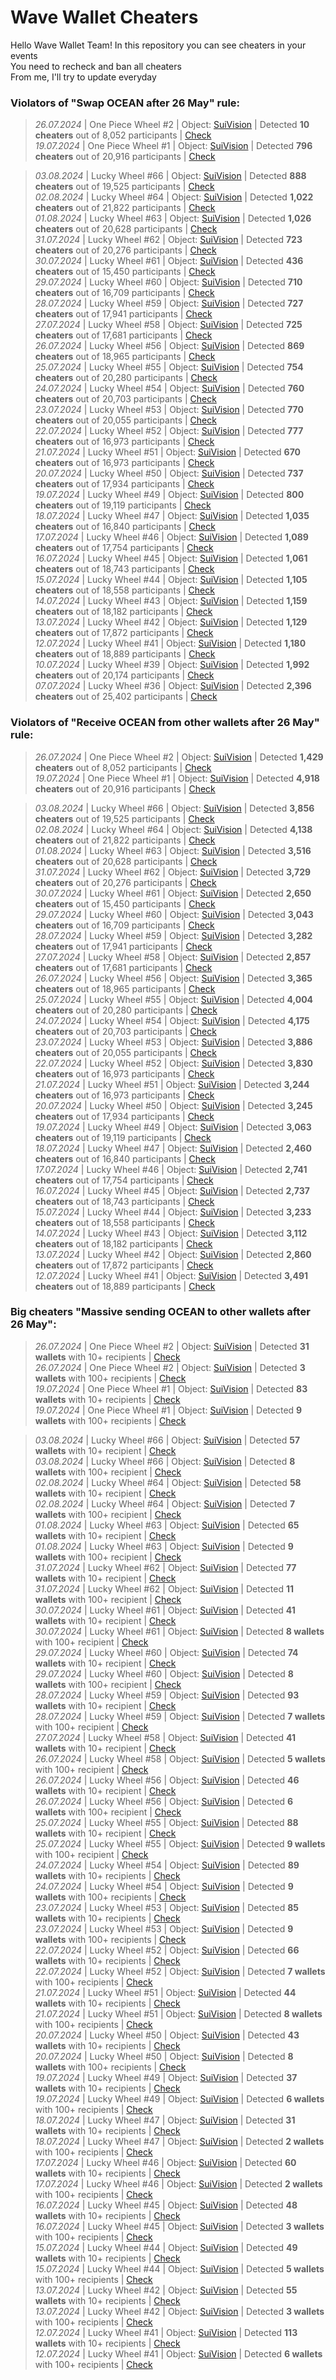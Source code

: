 # Wave Wallet Cheaters

Hello Wave Wallet Team!
In this repository you can see cheaters in your events  
You need to recheck and ban all cheaters  
From me, I'll try to update everyday

### Violators of "Swap OCEAN after 26 May" rule:

> *26.07.2024* | One Piece Wheel #2 | Object: [SuiVision](https://suivision.xyz/object/0x20d7bc63149ae816f226ae63babf4f0c45092bf7b53b6a1e3925e5efabfdc7aa) | Detected **10  cheaters** out of 8,052 participants | [Check](https://github.com/nobrainmoves/wavewalletcheaters/blob/main/SwapCheaters/Swap%20Ocean%20One%20Piece%20Wheel%20%232.json)  
> *19.07.2024* | One Piece Wheel #1 | Object: [SuiVision](https://suivision.xyz/object/0x4a9281e3e9724cdb56efbb58f0e219d0108457b9f834ddd70789c69efa511a88) | Detected **796  cheaters** out of 20,916 participants | [Check](https://github.com/nobrainmoves/wavewalletcheaters/blob/main/SwapCheaters/Swap%20Ocean%20One%20Piece%20Wheel%20%231.json)  

> *03.08.2024* | Lucky Wheel #66 | Object: [SuiVision](https://suivision.xyz/object/0x32d01a17d7c3efcd1a4de09572b3956a15093e9b00764a7e25878bdd37ab731d) | Detected **888  cheaters** out of 19,525 participants | [Check](https://github.com/nobrainmoves/wavewalletcheaters/blob/main/SwapCheaters/Swap%20Ocean%20Lucky%20Wheel%20%2366.json)  
> *02.08.2024* | Lucky Wheel #64 | Object: [SuiVision](https://suivision.xyz/object/0xdd0c2a6c82fdd17aa1ec31f97c4510f5feb3dbec72f4e95c6e16bce16386d2f9) | Detected **1,022  cheaters** out of 21,822 participants | [Check](https://github.com/nobrainmoves/wavewalletcheaters/blob/main/SwapCheaters/Swap%20Ocean%20Lucky%20Wheel%20%2364.json)  
> *01.08.2024* | Lucky Wheel #63 | Object: [SuiVision](https://suivision.xyz/object/0xe823331338e04763910a3346453c8bd565308722eb007eecde79715527ba9f24) | Detected **1,026  cheaters** out of 20,628 participants | [Check](https://github.com/nobrainmoves/wavewalletcheaters/blob/main/SwapCheaters/Swap%20Ocean%20Lucky%20Wheel%20%2363.json)  
> *31.07.2024* | Lucky Wheel #62 | Object: [SuiVision](https://suivision.xyz/object/0x21cd284f2fd5f6896c3eaf403f5f2e758597f468618453c48f818c86c8d31fee) | Detected **723  cheaters** out of 20,276 participants | [Check](https://github.com/nobrainmoves/wavewalletcheaters/blob/main/SwapCheaters/Swap%20Ocean%20Lucky%20Wheel%20%2362.json)  
> *30.07.2024* | Lucky Wheel #61 | Object: [SuiVision](https://suivision.xyz/object/0x21cd284f2fd5f6896c3eaf403f5f2e758597f468618453c48f818c86c8d31fee) | Detected **436  cheaters** out of 15,450 participants | [Check](https://github.com/nobrainmoves/wavewalletcheaters/blob/main/SwapCheaters/Swap%20Ocean%20Lucky%20Wheel%20%2361.json)  
> *29.07.2024* | Lucky Wheel #60 | Object: [SuiVision](https://suivision.xyz/object/0x6c9957a594a28767f2051860b5c8ffa6c3d32f77a3e30cf0c31d560448b5fe3f) | Detected **710  cheaters** out of 16,709 participants | [Check](https://github.com/nobrainmoves/wavewalletcheaters/blob/main/SwapCheaters/Swap%20Ocean%20Lucky%20Wheel%20%2360.json)  
> *28.07.2024* | Lucky Wheel #59 | Object: [SuiVision](https://suivision.xyz/object/0x848f189552d7723115dcb9a65b3f30ee301f381a0f5e675f74efb4e272288c65) | Detected **727  cheaters** out of 17,941 participants | [Check](https://github.com/nobrainmoves/wavewalletcheaters/blob/main/SwapCheaters/Swap%20Ocean%20Lucky%20Wheel%20%2359.json)  
> *27.07.2024* | Lucky Wheel #58 | Object: [SuiVision](https://suivision.xyz/object/0x2d9d37bfb3b398f38bfc84be36aa45b1e707ab6c97aef3b1a4d8e5159c7d3e50) | Detected **725  cheaters** out of 17,681 participants | [Check](https://github.com/nobrainmoves/wavewalletcheaters/blob/main/SwapCheaters/Swap%20Ocean%20Lucky%20Wheel%20%2358.json)  
> *26.07.2024* | Lucky Wheel #56 | Object: [SuiVision](https://suivision.xyz/object/0x1ddaf16ef56315741b156738d0a2640510f6292b123fd01e29caf9bf0b622fae) | Detected **869  cheaters** out of 18,965 participants | [Check](https://github.com/nobrainmoves/wavewalletcheaters/blob/main/SwapCheaters/Swap%20Ocean%20Lucky%20Wheel%20%2356.json)  
> *25.07.2024* | Lucky Wheel #55 | Object: [SuiVision](https://suivision.xyz/object/0xde9bab4e22a227378b6b68720e6cf95b39f84497e6223d0c7ab9f818b293615c) | Detected **754  cheaters** out of 20,280 participants | [Check](https://github.com/nobrainmoves/wavewalletcheaters/blob/main/SwapCheaters/Swap%20Ocean%20Lucky%20Wheel%20%2355.json)  
> *24.07.2024* | Lucky Wheel #54 | Object: [SuiVision](https://suivision.xyz/object/0x0708237d18795bbf93a7766b3ca15d1840a193d1813f30513b027ff220430cb6) | Detected **760  cheaters** out of 20,703 participants | [Check](https://github.com/nobrainmoves/wavewalletcheaters/blob/main/SwapCheaters/Swap%20Ocean%20Lucky%20Wheel%20%2354.json)  
> *23.07.2024* | Lucky Wheel #53 | Object: [SuiVision](https://suivision.xyz/object/0x58e2e1236cecab7f6a11013d536ac3cb35f457ef73c6e366cae872d23bfd1f25) | Detected **770  cheaters** out of 20,055 participants | [Check](https://github.com/nobrainmoves/wavewalletcheaters/blob/main/SwapCheaters/Swap%20Ocean%20Lucky%20Wheel%20%2353.json)  
> *22.07.2024* | Lucky Wheel #52 | Object: [SuiVision](https://suivision.xyz/object/0x8bc0de363a8435db466c588ffd1101dbc6d06b0a97706cb813504208ef5b1734) | Detected **777  cheaters** out of 16,973 participants | [Check](https://github.com/nobrainmoves/wavewalletcheaters/blob/main/SwapCheaters/Swap%20Ocean%20Lucky%20Wheel%20%2352.json)  
> *21.07.2024* | Lucky Wheel #51 | Object: [SuiVision](https://suivision.xyz/object/0x90d2782a3f219f2d9c59cac301b3f6f84f982514846075697b64b3616a743ad1) | Detected **670  cheaters** out of 16,973 participants | [Check](https://github.com/nobrainmoves/wavewalletcheaters/blob/main/SwapCheaters/Swap%20Ocean%20Lucky%20Wheel%20%2351.json)  
> *20.07.2024* | Lucky Wheel #50 | Object: [SuiVision](https://suivision.xyz/object/0x73323063a1880a15008f3d7c00eeb2fe34359d2da7ae6c459d584c5df82fa7ca) | Detected **737  cheaters** out of 17,934 participants | [Check](https://github.com/nobrainmoves/wavewalletcheaters/blob/main/SwapCheaters/Swap%20Ocean%20Lucky%20Wheel%20%2350.json)  
> *19.07.2024* | Lucky Wheel #49 | Object: [SuiVision](https://suivision.xyz/object/0xea8df7f0fba60da247377750725fe8aaf39121d163fa999b854153a3f5075fa0) | Detected **800  cheaters** out of 19,119 participants | [Check](https://github.com/nobrainmoves/wavewalletcheaters/blob/main/SwapCheaters/Swap%20Ocean%20Lucky%20Wheel%20%2349.json)  
> *18.07.2024* | Lucky Wheel #47 | Object: [SuiVision](https://suivision.xyz/object/0x03494310756fbc9c204bea4ecb13bd791030d951e14da28803ed5b78572da548) | Detected **1,035  cheaters** out of 16,840 participants | [Check](https://github.com/nobrainmoves/wavewalletcheaters/blob/main/SwapCheaters/Swap%20Ocean%20Lucky%20Wheel%20%2347.json)  
> *17.07.2024* | Lucky Wheel #46 | Object: [SuiVision](https://suivision.xyz/object/0x5ba1d48cac15f2a8362861a4377a490dc47e45208ad2b239d90ad528b8e97116) | Detected **1,089  cheaters** out of 17,754 participants | [Check](https://github.com/nobrainmoves/wavewalletcheaters/blob/main/SwapCheaters/Swap%20Ocean%20Lucky%20Wheel%20%2346.json)  
> *16.07.2024* | Lucky Wheel #45 | Object: [SuiVision](https://suivision.xyz/object/0x5bcfd1a83abb262ee102d0b2fa2e4fe6ef250308fa5536f9a98d0103966473e6) | Detected **1,061  cheaters** out of 18,743 participants | [Check](https://github.com/nobrainmoves/wavewalletcheaters/blob/main/SwapCheaters/Swap%20Ocean%20Lucky%20Wheel%20%2345.json)  
> *15.07.2024* | Lucky Wheel #44 | Object: [SuiVision](https://suivision.xyz/object/0x493dd3eb5eb66f64b8daea53df5446840234481c47f68a1aa962d32cc3f77845) | Detected **1,105 cheaters** out of 18,558 participants | [Check](https://github.com/nobrainmoves/wavewalletcheaters/blob/main/SwapCheaters/Swap%20Ocean%20Lucky%20Wheel%20%2344.json)  
> *14.07.2024* | Lucky Wheel #43 | Object: [SuiVision](https://suivision.xyz/object/0x4ce329d2a0566ef70ea577014560e115152a49da0c9af7f82199a124c41c2d29) | Detected **1,159 cheaters** out of 18,182 participants | [Check](https://github.com/nobrainmoves/wavewalletcheaters/blob/main/SwapCheaters/Swap%20Ocean%20Lucky%20Wheel%20%2343.json)  
> *13.07.2024* | Lucky Wheel #42 | Object: [SuiVision](https://suivision.xyz/object/0x586eac29326c335cc78b6e11f4c266c1592b2bc64e9d056f770b069eebcb9e95) | Detected **1,129 cheaters** out of 17,872 participants | [Check](https://github.com/nobrainmoves/wavewalletcheaters/blob/main/SwapCheaters/Swap%20Ocean%20Lucky%20Wheel%20%2342.json)  
> *12.07.2024* | Lucky Wheel #41 | Object: [SuiVision](https://suivision.xyz/object/0xb8b298da57585c4d1d2d3d239ced67c1d359b0fd573affa618ad5242eb162578) | Detected **1,180 cheaters** out of 18,889 participants | [Check](https://github.com/nobrainmoves/wavewalletcheaters/blob/main/SwapCheaters/Swap%20Ocean%20Lucky%20Wheel%20%2341.json)  
> *10.07.2024* | Lucky Wheel #39 | Object: [SuiVision](https://suivision.xyz/object/0x28e858b5e05b11634bc0f8b1e8f1ff33f589f1b815d19a69c849fd573de39eb7) | Detected **1,992 cheaters** out of 20,174 participants | [Check](https://github.com/nobrainmoves/wavewalletcheaters/blob/main/SwapCheaters/Swap%20Ocean%20Lucky%20Wheel%20%2339.json)   
> *07.07.2024* | Lucky Wheel #36 | Object: [SuiVision](https://suivision.xyz/object/0xf9b22eab6792504b2fc145328d4db738951cebb01043490e8e093d967a6ed2fc) | Detected **2,396 cheaters** out of 25,402 participants | [Check](https://github.com/nobrainmoves/wavewalletcheaters/blob/main/SwapCheaters/Swap%20Ocean%20Lucky%20Wheel%20%2336.json)  



### Violators of "Receive OCEAN from other wallets after 26 May" rule:

> *26.07.2024* | One Piece Wheel #2 | Object: [SuiVision](https://suivision.xyz/object/0x20d7bc63149ae816f226ae63babf4f0c45092bf7b53b6a1e3925e5efabfdc7aa) | Detected **1,429  cheaters** out of 8,052 participants | [Check](https://github.com/nobrainmoves/wavewalletcheaters/blob/main/SwapCheaters/Swap%20Ocean%20One%20Piece%20Wheel%20%232.json)  
> *19.07.2024* | One Piece Wheel #1 | Object: [SuiVision](https://suivision.xyz/object/0x4a9281e3e9724cdb56efbb58f0e219d0108457b9f834ddd70789c69efa511a88) | Detected **4,918  cheaters** out of 20,916 participants | [Check](https://github.com/nobrainmoves/wavewalletcheaters/blob/main/ReceiveCheaters/Receive%20Ocean%20One%20Piece%20Wheel%20%231.json)  

> *03.08.2024* | Lucky Wheel #66 | Object: [SuiVision](https://suivision.xyz/object/0x32d01a17d7c3efcd1a4de09572b3956a15093e9b00764a7e25878bdd37ab731d) | Detected **3,856  cheaters** out of 19,525 participants | [Check](https://github.com/nobrainmoves/wavewalletcheaters/blob/main/ReceiveCheaters/Receive%20Ocean%20Lucky%20Wheel%20%2366.json)  
> *02.08.2024* | Lucky Wheel #64 | Object: [SuiVision](https://suivision.xyz/object/0xdd0c2a6c82fdd17aa1ec31f97c4510f5feb3dbec72f4e95c6e16bce16386d2f9) | Detected **4,138  cheaters** out of 21,822 participants | [Check](https://github.com/nobrainmoves/wavewalletcheaters/blob/main/ReceiveCheaters/Receive%20Ocean%20Lucky%20Wheel%20%2364.json)  
> *01.08.2024* | Lucky Wheel #63 | Object: [SuiVision](https://suivision.xyz/object/0xe823331338e04763910a3346453c8bd565308722eb007eecde79715527ba9f24) | Detected **3,516  cheaters** out of 20,628 participants | [Check](https://github.com/nobrainmoves/wavewalletcheaters/blob/main/ReceiveCheaters/Receive%20Ocean%20Lucky%20Wheel%20%2363.json)  
> *31.07.2024* | Lucky Wheel #62 | Object: [SuiVision](https://suivision.xyz/object/0x21cd284f2fd5f6896c3eaf403f5f2e758597f468618453c48f818c86c8d31fee) | Detected **3,729  cheaters** out of 20,276 participants | [Check](https://github.com/nobrainmoves/wavewalletcheaters/blob/main/ReceiveCheaters/Receive%20Ocean%20Lucky%20Wheel%20%2362.json)  
> *30.07.2024* | Lucky Wheel #61 | Object: [SuiVision](https://suivision.xyz/object/0x21cd284f2fd5f6896c3eaf403f5f2e758597f468618453c48f818c86c8d31fee) | Detected **2,650  cheaters** out of 15,450 participants | [Check](https://github.com/nobrainmoves/wavewalletcheaters/blob/main/ReceiveCheaters/Receive%20Ocean%20Lucky%20Wheel%20%2361.json)  
> *29.07.2024* | Lucky Wheel #60 | Object: [SuiVision](https://suivision.xyz/object/0x6c9957a594a28767f2051860b5c8ffa6c3d32f77a3e30cf0c31d560448b5fe3f) | Detected **3,043  cheaters** out of 16,709 participants | [Check](https://github.com/nobrainmoves/wavewalletcheaters/blob/main/ReceiveCheaters/Receive%20Ocean%20Lucky%20Wheel%20%2360.json)  
> *28.07.2024* | Lucky Wheel #59 | Object: [SuiVision](https://suivision.xyz/object/0x848f189552d7723115dcb9a65b3f30ee301f381a0f5e675f74efb4e272288c65) | Detected **3,282  cheaters** out of 17,941 participants | [Check](https://github.com/nobrainmoves/wavewalletcheaters/blob/main/ReceiveCheaters/Receive%20Ocean%20Lucky%20Wheel%20%2359.json)  
> *27.07.2024* | Lucky Wheel #58 | Object: [SuiVision](https://suivision.xyz/object/0x2d9d37bfb3b398f38bfc84be36aa45b1e707ab6c97aef3b1a4d8e5159c7d3e50) | Detected **2,857  cheaters** out of 17,681 participants | [Check](https://github.com/nobrainmoves/wavewalletcheaters/blob/main/ReceiveCheaters/Receive%20Ocean%20Lucky%20Wheel%20%2358.json)  
> *26.07.2024* | Lucky Wheel #56 | Object: [SuiVision](https://suivision.xyz/object/0x1ddaf16ef56315741b156738d0a2640510f6292b123fd01e29caf9bf0b622fae) | Detected **3,365  cheaters** out of 18,965 participants | [Check](https://github.com/nobrainmoves/wavewalletcheaters/blob/main/ReceiveCheaters/Receive%20Ocean%20Lucky%20Wheel%20%2356.json)  
> *25.07.2024* | Lucky Wheel #55 | Object: [SuiVision](https://suivision.xyz/object/0xde9bab4e22a227378b6b68720e6cf95b39f84497e6223d0c7ab9f818b293615c) | Detected **4,004  cheaters** out of 20,280 participants | [Check](https://github.com/nobrainmoves/wavewalletcheaters/blob/main/ReceiveCheaters/Receive%20Ocean%20Lucky%20Wheel%20%2355.json)  
> *24.07.2024* | Lucky Wheel #54 | Object: [SuiVision](https://suivision.xyz/object/0x0708237d18795bbf93a7766b3ca15d1840a193d1813f30513b027ff220430cb6) | Detected **4,175  cheaters** out of 20,703 participants | [Check](https://github.com/nobrainmoves/wavewalletcheaters/blob/main/ReceiveCheaters/Receive%20Ocean%20Lucky%20Wheel%20%2354.json)  
> *23.07.2024* | Lucky Wheel #53 | Object: [SuiVision](https://suivision.xyz/object/0x58e2e1236cecab7f6a11013d536ac3cb35f457ef73c6e366cae872d23bfd1f25) | Detected **3,886  cheaters** out of 20,055 participants | [Check](https://github.com/nobrainmoves/wavewalletcheaters/blob/main/ReceiveCheaters/Receive%20Ocean%20Lucky%20Wheel%20%2353.json)  
> *22.07.2024* | Lucky Wheel #52 | Object: [SuiVision](https://suivision.xyz/object/0x8bc0de363a8435db466c588ffd1101dbc6d06b0a97706cb813504208ef5b1734) | Detected **3,830  cheaters** out of 16,973 participants | [Check](https://github.com/nobrainmoves/wavewalletcheaters/blob/main/ReceiveCheaters/Receive%20Ocean%20Lucky%20Wheel%20%2352.json)  
> *21.07.2024* | Lucky Wheel #51 | Object: [SuiVision](https://suivision.xyz/object/0x90d2782a3f219f2d9c59cac301b3f6f84f982514846075697b64b3616a743ad1) | Detected **3,244  cheaters** out of 16,973 participants | [Check](https://github.com/nobrainmoves/wavewalletcheaters/blob/main/ReceiveCheaters/Receive%20Ocean%20Lucky%20Wheel%20%2351.json)  
> *20.07.2024* | Lucky Wheel #50 | Object: [SuiVision](https://suivision.xyz/object/0x73323063a1880a15008f3d7c00eeb2fe34359d2da7ae6c459d584c5df82fa7ca) | Detected **3,245  cheaters** out of 17,934 participants | [Check](https://github.com/nobrainmoves/wavewalletcheaters/blob/main/ReceiveCheaters/Receive%20Ocean%20Lucky%20Wheel%20%2350.json)  
> *19.07.2024* | Lucky Wheel #49 | Object: [SuiVision](https://suivision.xyz/object/0xea8df7f0fba60da247377750725fe8aaf39121d163fa999b854153a3f5075fa0) | Detected **3,063  cheaters** out of 19,119 participants | [Check](https://github.com/nobrainmoves/wavewalletcheaters/blob/main/ReceiveCheaters/Receive%20Ocean%20Lucky%20Wheel%20%2349.json)  
> *18.07.2024* | Lucky Wheel #47 | Object: [SuiVision](https://suivision.xyz/object/0x03494310756fbc9c204bea4ecb13bd791030d951e14da28803ed5b78572da548) | Detected **2,460  cheaters** out of 16,840 participants | [Check](https://github.com/nobrainmoves/wavewalletcheaters/blob/main/ReceiveCheaters/Receive%20Ocean%20Lucky%20Wheel%20%2347.json)  
> *17.07.2024* | Lucky Wheel #46 | Object: [SuiVision](https://suivision.xyz/object/0x5ba1d48cac15f2a8362861a4377a490dc47e45208ad2b239d90ad528b8e97116) | Detected **2,741  cheaters** out of 17,754 participants | [Check](https://github.com/nobrainmoves/wavewalletcheaters/blob/main/ReceiveCheaters/Receive%20Ocean%20Lucky%20Wheel%20%2346.json)  
> *16.07.2024* | Lucky Wheel #45 | Object: [SuiVision](https://suivision.xyz/object/0x5bcfd1a83abb262ee102d0b2fa2e4fe6ef250308fa5536f9a98d0103966473e6) | Detected **2,737  cheaters** out of 18,743 participants | [Check](https://github.com/nobrainmoves/wavewalletcheaters/blob/main/ReceiveCheaters/Receive%20Ocean%20Lucky%20Wheel%20%2346.json)  
> *15.07.2024* | Lucky Wheel #44 | Object: [SuiVision](https://suivision.xyz/object/0x493dd3eb5eb66f64b8daea53df5446840234481c47f68a1aa962d32cc3f77845) | Detected **3,233 cheaters** out of 18,558 participants | [Check](https://github.com/nobrainmoves/wavewalletcheaters/blob/main/ReceiveCheaters/Receive%20Ocean%20Lucky%20Wheel%20%2344.json)  
> *14.07.2024* | Lucky Wheel #43 | Object: [SuiVision](https://suivision.xyz/object/0x4ce329d2a0566ef70ea577014560e115152a49da0c9af7f82199a124c41c2d29) | Detected **3,112 cheaters** out of 18,182 participants | [Check](https://github.com/nobrainmoves/wavewalletcheaters/blob/main/ReceiveCheaters/Receive%20Ocean%20Lucky%20Wheel%20%2343.json)  
> *13.07.2024* | Lucky Wheel #42 | Object: [SuiVision](https://suivision.xyz/object/0x586eac29326c335cc78b6e11f4c266c1592b2bc64e9d056f770b069eebcb9e95) | Detected **2,860 cheaters** out of 17,872 participants | [Check](https://github.com/nobrainmoves/wavewalletcheaters/blob/main/ReceiveCheaters/Receive%20Ocean%20Lucky%20Wheel%20%2342.json)  
> *12.07.2024* | Lucky Wheel #41 | Object: [SuiVision](https://suivision.xyz/object/0xb8b298da57585c4d1d2d3d239ced67c1d359b0fd573affa618ad5242eb162578) | Detected **3,491 cheaters** out of 18,889 participants | [Check](https://github.com/nobrainmoves/wavewalletcheaters/blob/main/ReceiveCheaters/Receive%20Ocean%20Lucky%20Wheel%20%2341.json)  

### Big cheaters "Massive sending OCEAN to other wallets after 26 May":

> *26.07.2024* | One Piece Wheel #2 | Object: [SuiVision](https://suivision.xyz/object/0x20d7bc63149ae816f226ae63babf4f0c45092bf7b53b6a1e3925e5efabfdc7aa) | Detected **31  wallets** with 10+ recipients | [Check](https://github.com/nobrainmoves/wavewalletcheaters/blob/main/BigCheaters/Big%20Cheaters%2010%2B%20One%20Piece%20Wheel%20%232.json)  
> *26.07.2024* | One Piece Wheel #2 | Object: [SuiVision](https://suivision.xyz/object/0x20d7bc63149ae816f226ae63babf4f0c45092bf7b53b6a1e3925e5efabfdc7aa) | Detected **3  wallets** with 100+ recipients | [Check](https://github.com/nobrainmoves/wavewalletcheaters/blob/main/BigCheaters/Big%20Cheaters%20100%2B%20One%20Piece%20Wheel%20%232.json)  
> *19.07.2024* | One Piece Wheel #1 | Object: [SuiVision](https://suivision.xyz/object/0x4a9281e3e9724cdb56efbb58f0e219d0108457b9f834ddd70789c69efa511a88) | Detected **83  wallets** with 10+ recipients | [Check](https://github.com/nobrainmoves/wavewalletcheaters/blob/main/BigCheaters/Big%20Cheaters%2010%2B%20One%20Piece%20Wheel%20%231.json)  
> *19.07.2024* | One Piece Wheel #1 | Object: [SuiVision](https://suivision.xyz/object/0x4a9281e3e9724cdb56efbb58f0e219d0108457b9f834ddd70789c69efa511a88) | Detected **9  wallets** with 100+ recipients | [Check](https://github.com/nobrainmoves/wavewalletcheaters/blob/main/BigCheaters/Big%20Cheaters%20100%2B%20One%20Piece%20Wheel%20%231.json)  

> *03.08.2024* | Lucky Wheel #66 | Object: [SuiVision](https://suivision.xyz/object/0x32d01a17d7c3efcd1a4de09572b3956a15093e9b00764a7e25878bdd37ab731d) | Detected **57  wallets** with 10+ recipient | [Check](https://github.com/nobrainmoves/wavewalletcheaters/blob/main/BigCheaters/Big%20Cheaters%2010%2B%20Lucky%20Wheel%20%2366.json)  
> *03.08.2024* | Lucky Wheel #66 | Object: [SuiVision](https://suivision.xyz/object/0x32d01a17d7c3efcd1a4de09572b3956a15093e9b00764a7e25878bdd37ab731d) | Detected **8  wallets** with 100+ recipient | [Check](https://github.com/nobrainmoves/wavewalletcheaters/blob/main/BigCheaters/Big%20Cheaters%20100%2B%20Lucky%20Wheel%20%2366.json)  
> *02.08.2024* | Lucky Wheel #64 | Object: [SuiVision](https://suivision.xyz/object/0xdd0c2a6c82fdd17aa1ec31f97c4510f5feb3dbec72f4e95c6e16bce16386d2f9) | Detected **58  wallets** with 10+ recipient | [Check](https://github.com/nobrainmoves/wavewalletcheaters/blob/main/BigCheaters/Big%20Cheaters%2010%2B%20Lucky%20Wheel%20%2364.json)  
> *02.08.2024* | Lucky Wheel #64 | Object: [SuiVision](https://suivision.xyz/object/0xdd0c2a6c82fdd17aa1ec31f97c4510f5feb3dbec72f4e95c6e16bce16386d2f9) | Detected **7  wallets** with 100+ recipient | [Check](https://github.com/nobrainmoves/wavewalletcheaters/blob/main/BigCheaters/Big%20Cheaters%20100%2B%20Lucky%20Wheel%20%2364.json)  
> *01.08.2024* | Lucky Wheel #63 | Object: [SuiVision](https://suivision.xyz/object/0xe823331338e04763910a3346453c8bd565308722eb007eecde79715527ba9f24) | Detected **65  wallets** with 10+ recipient | [Check](https://github.com/nobrainmoves/wavewalletcheaters/blob/main/BigCheaters/Big%20Cheaters%2010%2B%20Lucky%20Wheel%20%2363.json)  
> *01.08.2024* | Lucky Wheel #63 | Object: [SuiVision](https://suivision.xyz/object/0xe823331338e04763910a3346453c8bd565308722eb007eecde79715527ba9f24) | Detected **9  wallets** with 100+ recipient | [Check](https://github.com/nobrainmoves/wavewalletcheaters/blob/main/BigCheaters/Big%20Cheaters%20100%2B%20Lucky%20Wheel%20%2363.json)  
> *31.07.2024* | Lucky Wheel #62 | Object: [SuiVision](https://suivision.xyz/object/0x21cd284f2fd5f6896c3eaf403f5f2e758597f468618453c48f818c86c8d31fee) | Detected **77  wallets** with 10+ recipient | [Check](https://github.com/nobrainmoves/wavewalletcheaters/blob/main/BigCheaters/Big%20Cheaters%2010%2B%20Lucky%20Wheel%20%2362.json)  
> *31.07.2024* | Lucky Wheel #62 | Object: [SuiVision](https://suivision.xyz/object/0x21cd284f2fd5f6896c3eaf403f5f2e758597f468618453c48f818c86c8d31fee) | Detected **11  wallets** with 100+ recipient | [Check](https://github.com/nobrainmoves/wavewalletcheaters/blob/main/BigCheaters/Big%20Cheaters%20100%2B%20Lucky%20Wheel%20%2362.json)  
> *30.07.2024* | Lucky Wheel #61 | Object: [SuiVision](https://suivision.xyz/object/0x21cd284f2fd5f6896c3eaf403f5f2e758597f468618453c48f818c86c8d31fee) | Detected **41  wallets** with 10+ recipient | [Check](https://github.com/nobrainmoves/wavewalletcheaters/blob/main/BigCheaters/Big%20Cheaters%2010%2B%20Lucky%20Wheel%20%2361.json)  
> *30.07.2024* | Lucky Wheel #61 | Object: [SuiVision](https://suivision.xyz/object/0x21cd284f2fd5f6896c3eaf403f5f2e758597f468618453c48f818c86c8d31fee) | Detected **8  wallets** with 100+ recipient | [Check](https://github.com/nobrainmoves/wavewalletcheaters/blob/main/BigCheaters/Big%20Cheaters%20100%2B%20Lucky%20Wheel%20%2361.json)  
> *29.07.2024* | Lucky Wheel #60 | Object: [SuiVision](https://suivision.xyz/object/0x6c9957a594a28767f2051860b5c8ffa6c3d32f77a3e30cf0c31d560448b5fe3f) | Detected **74  wallets** with 10+ recipient | [Check](https://github.com/nobrainmoves/wavewalletcheaters/blob/main/BigCheaters/Big%20Cheaters%2010%2B%20Lucky%20Wheel%20%2360.json)  
> *29.07.2024* | Lucky Wheel #60 | Object: [SuiVision](https://suivision.xyz/object/0x6c9957a594a28767f2051860b5c8ffa6c3d32f77a3e30cf0c31d560448b5fe3f) | Detected **8  wallets** with 100+ recipient | [Check](https://github.com/nobrainmoves/wavewalletcheaters/blob/main/BigCheaters/Big%20Cheaters%20100%2B%20Lucky%20Wheel%20%2360.json)  
> *28.07.2024* | Lucky Wheel #59 | Object: [SuiVision](https://suivision.xyz/object/0x848f189552d7723115dcb9a65b3f30ee301f381a0f5e675f74efb4e272288c65) | Detected **93  wallets** with 10+ recipient | [Check](https://github.com/nobrainmoves/wavewalletcheaters/blob/main/BigCheaters/Big%20Cheaters%2010%2B%20Lucky%20Wheel%20%2359.json)  
> *28.07.2024* | Lucky Wheel #59 | Object: [SuiVision](https://suivision.xyz/object/0x848f189552d7723115dcb9a65b3f30ee301f381a0f5e675f74efb4e272288c65) | Detected **7  wallets** with 100+ recipient | [Check](https://github.com/nobrainmoves/wavewalletcheaters/blob/main/BigCheaters/Big%20Cheaters%20100%2B%20Lucky%20Wheel%20%2359.json)  
> *27.07.2024* | Lucky Wheel #58 | Object: [SuiVision](https://suivision.xyz/object/0x2d9d37bfb3b398f38bfc84be36aa45b1e707ab6c97aef3b1a4d8e5159c7d3e50) | Detected **41  wallets** with 10+ recipient | [Check](https://github.com/nobrainmoves/wavewalletcheaters/blob/main/BigCheaters/Big%20Cheaters%2010%2B%20Lucky%20Wheel%20%2358.json)  
> *26.07.2024* | Lucky Wheel #58 | Object: [SuiVision](https://suivision.xyz/object/0x2d9d37bfb3b398f38bfc84be36aa45b1e707ab6c97aef3b1a4d8e5159c7d3e50) | Detected **5  wallets** with 100+ recipient | [Check](https://github.com/nobrainmoves/wavewalletcheaters/blob/main/BigCheaters/Big%20Cheaters%20100%2B%20Lucky%20Wheel%20%2358.json)  
> *26.07.2024* | Lucky Wheel #56 | Object: [SuiVision](https://suivision.xyz/object/0x1ddaf16ef56315741b156738d0a2640510f6292b123fd01e29caf9bf0b622fae) | Detected **46  wallets** with 10+ recipient | [Check](https://github.com/nobrainmoves/wavewalletcheaters/blob/main/BigCheaters/Big%20Cheaters%2010%2B%20Lucky%20Wheel%20%2356.json)  
> *26.07.2024* | Lucky Wheel #56 | Object: [SuiVision](https://suivision.xyz/object/0x1ddaf16ef56315741b156738d0a2640510f6292b123fd01e29caf9bf0b622fae) | Detected **6  wallets** with 100+ recipient | [Check](https://github.com/nobrainmoves/wavewalletcheaters/blob/main/BigCheaters/Big%20Cheaters%20100%2B%20Lucky%20Wheel%20%2356.json)  
> *25.07.2024* | Lucky Wheel #55 | Object: [SuiVision](https://suivision.xyz/object/0xde9bab4e22a227378b6b68720e6cf95b39f84497e6223d0c7ab9f818b293615c) | Detected **88  wallets** with 10+ recipient | [Check](https://github.com/nobrainmoves/wavewalletcheaters/blob/main/BigCheaters/Big%20Cheaters%2010%2B%20Lucky%20Wheel%20%2355.json)  
> *25.07.2024* | Lucky Wheel #55 | Object: [SuiVision](https://suivision.xyz/object/0xde9bab4e22a227378b6b68720e6cf95b39f84497e6223d0c7ab9f818b293615c) | Detected **9  wallets** with 100+ recipient | [Check](https://github.com/nobrainmoves/wavewalletcheaters/blob/main/BigCheaters/Big%20Cheaters%20100%2B%20Lucky%20Wheel%20%2355.json)  
> *24.07.2024* | Lucky Wheel #54 | Object: [SuiVision](https://suivision.xyz/object/0x0708237d18795bbf93a7766b3ca15d1840a193d1813f30513b027ff220430cb6) | Detected **89  wallets** with 10+ recipients | [Check](https://github.com/nobrainmoves/wavewalletcheaters/blob/main/BigCheaters/Big%20Cheaters%2010%2B%20Lucky%20Wheel%20%2354.json)  
> *24.07.2024* | Lucky Wheel #54 | Object: [SuiVision](https://suivision.xyz/object/0x0708237d18795bbf93a7766b3ca15d1840a193d1813f30513b027ff220430cb6) | Detected **9  wallets** with 100+ recipients | [Check](https://github.com/nobrainmoves/wavewalletcheaters/blob/main/BigCheaters/Big%20Cheaters%20100%2B%20Lucky%20Wheel%20%2354.json)  
> *23.07.2024* | Lucky Wheel #53 | Object: [SuiVision](https://suivision.xyz/object/0x58e2e1236cecab7f6a11013d536ac3cb35f457ef73c6e366cae872d23bfd1f25) | Detected **85  wallets** with 10+ recipients | [Check](https://github.com/nobrainmoves/wavewalletcheaters/blob/main/BigCheaters/Big%20Cheaters%2010%2B%20Lucky%20Wheel%20%2353.json)  
> *23.07.2024* | Lucky Wheel #53 | Object: [SuiVision](https://suivision.xyz/object/0x58e2e1236cecab7f6a11013d536ac3cb35f457ef73c6e366cae872d23bfd1f25) | Detected **9  wallets** with 100+ recipients | [Check](https://github.com/nobrainmoves/wavewalletcheaters/blob/main/BigCheaters/Big%20Cheaters%20100%2B%20Lucky%20Wheel%20%2353.json)  
> *22.07.2024* | Lucky Wheel #52 | Object: [SuiVision](https://suivision.xyz/object/0x8bc0de363a8435db466c588ffd1101dbc6d06b0a97706cb813504208ef5b1734) | Detected **66  wallets** with 10+ recipients | [Check](https://github.com/nobrainmoves/wavewalletcheaters/blob/main/BigCheaters/Big%20Cheaters%2010%2B%20Lucky%20Wheel%20%2352.json)  
> *22.07.2024* | Lucky Wheel #52 | Object: [SuiVision](https://suivision.xyz/object/0x8bc0de363a8435db466c588ffd1101dbc6d06b0a97706cb813504208ef5b1734) | Detected **7  wallets** with 100+ recipients | [Check](https://github.com/nobrainmoves/wavewalletcheaters/blob/main/BigCheaters/Big%20Cheaters%20100%2B%20Lucky%20Wheel%20%2352.json)  
> *21.07.2024* | Lucky Wheel #51 | Object: [SuiVision](https://suivision.xyz/object/0x90d2782a3f219f2d9c59cac301b3f6f84f982514846075697b64b3616a743ad1) | Detected **44  wallets** with 10+ recipients | [Check](https://github.com/nobrainmoves/wavewalletcheaters/blob/main/BigCheaters/Big%20Cheaters%2010%2B%20Lucky%20Wheel%20%2351.json)  
> *21.07.2024* | Lucky Wheel #51 | Object: [SuiVision](https://suivision.xyz/object/0x90d2782a3f219f2d9c59cac301b3f6f84f982514846075697b64b3616a743ad1) | Detected **8  wallets** with 100+ recipients | [Check](https://github.com/nobrainmoves/wavewalletcheaters/blob/main/BigCheaters/Big%20Cheaters%20100%2B%20Lucky%20Wheel%20%2351.json)  
> *20.07.2024* | Lucky Wheel #50 | Object: [SuiVision](https://suivision.xyz/object/0x73323063a1880a15008f3d7c00eeb2fe34359d2da7ae6c459d584c5df82fa7ca) | Detected **43  wallets** with 10+ recipients | [Check](https://github.com/nobrainmoves/wavewalletcheaters/blob/main/BigCheaters/Big%20Cheaters%2010%2B%20Lucky%20Wheel%20%2350.json)  
> *20.07.2024* | Lucky Wheel #50 | Object: [SuiVision](https://suivision.xyz/object/0x73323063a1880a15008f3d7c00eeb2fe34359d2da7ae6c459d584c5df82fa7ca) | Detected **8  wallets** with 100+ recipients | [Check](https://github.com/nobrainmoves/wavewalletcheaters/blob/main/BigCheaters/Big%20Cheaters%20100%2B%20Lucky%20Wheel%20%2350.json)  
> *19.07.2024* | Lucky Wheel #49 | Object: [SuiVision](https://suivision.xyz/object/0xea8df7f0fba60da247377750725fe8aaf39121d163fa999b854153a3f5075fa0) | Detected **37  wallets** with 10+ recipients | [Check](https://github.com/nobrainmoves/wavewalletcheaters/blob/main/BigCheaters/Big%20Cheaters%2010%2B%20Lucky%20Wheel%20%2349.json)  
> *19.07.2024* | Lucky Wheel #49 | Object: [SuiVision](https://suivision.xyz/object/0xea8df7f0fba60da247377750725fe8aaf39121d163fa999b854153a3f5075fa0) | Detected **6  wallets** with 100+ recipients | [Check](https://github.com/nobrainmoves/wavewalletcheaters/blob/main/BigCheaters/Big%20Cheaters%20100%2B%20Lucky%20Wheel%20%2349.json)  
> *18.07.2024* | Lucky Wheel #47 | Object: [SuiVision](https://suivision.xyz/object/0x03494310756fbc9c204bea4ecb13bd791030d951e14da28803ed5b78572da548) | Detected **31  wallets** with 10+ recipients | [Check](https://github.com/nobrainmoves/wavewalletcheaters/blob/main/BigCheaters/Big%20Cheaters%2010%2B%20Lucky%20Wheel%20%2347.json)  
> *18.07.2024* | Lucky Wheel #47 | Object: [SuiVision](https://suivision.xyz/object/0x03494310756fbc9c204bea4ecb13bd791030d951e14da28803ed5b78572da548) | Detected **2  wallets** with 100+ recipients | [Check](https://github.com/nobrainmoves/wavewalletcheaters/blob/main/BigCheaters/Big%20Cheaters%20100%2B%20Lucky%20Wheel%20%2347.json)  
> *17.07.2024* | Lucky Wheel #46 | Object: [SuiVision](https://suivision.xyz/object/0x5ba1d48cac15f2a8362861a4377a490dc47e45208ad2b239d90ad528b8e97116) | Detected **60  wallets** with 10+ recipients | [Check](https://github.com/nobrainmoves/wavewalletcheaters/blob/main/BigCheaters/Big%20Cheaters%2010%2B%20Lucky%20Wheel%20%2346.json)  
> *17.07.2024* | Lucky Wheel #46 | Object: [SuiVision](https://suivision.xyz/object/0x5ba1d48cac15f2a8362861a4377a490dc47e45208ad2b239d90ad528b8e97116) | Detected **2  wallets** with 100+ recipients | [Check](https://github.com/nobrainmoves/wavewalletcheaters/blob/main/BigCheaters/Big%20Cheaters%20100%2B%20Lucky%20Wheel%20%2346.json)  
> *16.07.2024* | Lucky Wheel #45 | Object: [SuiVision](https://suivision.xyz/object/0x5bcfd1a83abb262ee102d0b2fa2e4fe6ef250308fa5536f9a98d0103966473e6) | Detected **48  wallets** with 10+ recipients | [Check](https://github.com/nobrainmoves/wavewalletcheaters/blob/main/BigCheaters/Big%20Cheaters%2010%2B%20Lucky%20Wheel%20%2345.json)  
> *16.07.2024* | Lucky Wheel #45 | Object: [SuiVision](https://suivision.xyz/object/0x5bcfd1a83abb262ee102d0b2fa2e4fe6ef250308fa5536f9a98d0103966473e6) | Detected **3  wallets** with 100+ recipients | [Check](https://github.com/nobrainmoves/wavewalletcheaters/blob/main/BigCheaters/Big%20Cheaters%20100%2B%20Lucky%20Wheel%20%2345.json)  
> *15.07.2024* | Lucky Wheel #44 | Object: [SuiVision](https://suivision.xyz/object/0x493dd3eb5eb66f64b8daea53df5446840234481c47f68a1aa962d32cc3f77845) | Detected **49 wallets** with 10+ recipients | [Check](https://github.com/nobrainmoves/wavewalletcheaters/blob/main/BigCheaters/Big%20Cheaters%2010%2B%20Lucky%20Wheel%20%2344.json)  
> *15.07.2024* | Lucky Wheel #44 | Object: [SuiVision](https://suivision.xyz/object/0x493dd3eb5eb66f64b8daea53df5446840234481c47f68a1aa962d32cc3f77845) | Detected **5 wallets** with 100+ recipients | [Check](https://github.com/nobrainmoves/wavewalletcheaters/blob/main/BigCheaters/Big%20Cheaters%20100%2B%20Lucky%20Wheel%20%2344.json)  
> *13.07.2024* | Lucky Wheel #42 | Object: [SuiVision](https://suivision.xyz/object/0x586eac29326c335cc78b6e11f4c266c1592b2bc64e9d056f770b069eebcb9e95) | Detected **55 wallets** with 10+ recipients | [Check](https://github.com/nobrainmoves/wavewalletcheaters/blob/main/BigCheaters/Big%20Cheaters%2010%2B%20Lucky%20Wheel%20%2342.json)  
> *13.07.2024* | Lucky Wheel #42 | Object: [SuiVision](https://suivision.xyz/object/0x586eac29326c335cc78b6e11f4c266c1592b2bc64e9d056f770b069eebcb9e95) | Detected **3 wallets** with 100+ recipients | [Check](https://github.com/nobrainmoves/wavewalletcheaters/blob/main/BigCheaters/Big%20Cheaters%20100%2B%20Lucky%20Wheel%20%2342.json)  
> *12.07.2024* | Lucky Wheel #41 | Object: [SuiVision](https://suivision.xyz/object/0xb8b298da57585c4d1d2d3d239ced67c1d359b0fd573affa618ad5242eb162578) | Detected **113 wallets** with 10+ recipients | [Check](https://github.com/nobrainmoves/wavewalletcheaters/blob/main/BigCheaters/Big%20Cheaters%2010%2B%20Lucky%20Wheel%20%2341.json)  
> *12.07.2024* | Lucky Wheel #41 | Object: [SuiVision](https://suivision.xyz/object/0xb8b298da57585c4d1d2d3d239ced67c1d359b0fd573affa618ad5242eb162578) | Detected **6 wallets** with 100+ recipients | [Check](https://github.com/nobrainmoves/wavewalletcheaters/blob/main/BigCheaters/Big%20Cheaters%20100%2B%20Lucky%20Wheel%20%2341.json)  
